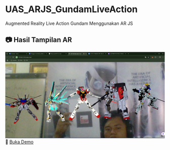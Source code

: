 # UAS_ARJS_GundamLiveAction
Augmented Reality Live Action Gundam Menggunakan AR JS

## 📷 Hasil Tampilan AR
![Preview](Hasil.png)
🔗 [Buka Demo]([https://ahmadfauzanarif.github.io/UAS_ARJS_GundamLiveAction/])
